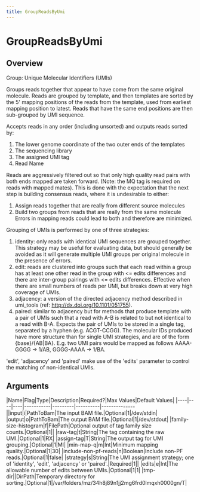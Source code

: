 ```yaml
---
title: GroupReadsByUmi
---
```


# GroupReadsByUmi

## Overview
Group: Unique Molecular Identifiers (UMIs)

Groups reads together that appear to have come from the same original molecule. Reads
are grouped by template, and then templates are sorted by the 5' mapping positions of
the reads from the template, used from earliest mapping position to latest. Reads that
have the same end positions are then sub-grouped by UMI sequence.

Accepts reads in any order (including unsorted) and outputs reads sorted by:
   1. The lower genome coordinate of the two outer ends of the templates
   2. The sequencing library
   3. The assigned UMI tag
   4. Read Name

Reads are aggressively filtered out so that only high quality read pairs with both ends
mapped are taken forward.  (Note: the MQ tag is required on reads with mapped mates).
This is done with the expectation that the next step is building consensus reads, where
it is undesirable to either:
   1. Assign reads together that are really from different source molecules
   2. Build two groups from reads that are really from the same molecule
Errors in mapping reads could lead to both and therefore are minimized.

Grouping of UMIs is performed by one of three strategies:
   1. identity:  only reads with identical UMI sequences are grouped together. This strategy
                 may be useful for evaluating data, but should generally be avoided as it will
                 generate multiple UMI groups per original molecule in the presence of errors.
   2. edit:      reads are clustered into groups such that each read within a group has at least
                 one other read in the group with <= edits differences and there are inter-group
                 pairings with <= edits differences. Effective when there are small numbers of
                 reads per UMI, but breaks down at very high coverage of UMIs.
   3. adjacency: a version of the directed adjacency method described in umi_tools
                 (ref: http://dx.doi.org/10.1101/051755).
   4. paired:    similar to adjacency but for methods that produce template with a pair of UMIs
                 such that a read with A-B is related to but not identical to a read with B-A.
                 Expects the pair of UMIs to be stored in a single tag, separated by a hyphen
                 (e.g. ACGT-CCGG).  The molecular IDs produced have more structure than for single
                 UMI strategies, and are of the form {base}/{AB|BA}.  E.g. two UMI pairs would be
                 mapped as follows AAAA-GGGG -> 1/AB, GGGG-AAAA -> 1/BA.

'edit', 'adjacency' and 'paired' make use of the 'edits' parameter to control the matching of
non-identical UMIs.

## Arguments

|Name|Flag|Type|Description|Required?|Max Values|Default Values|
|----|----|----|-----------|---------|----------|--------------||input|i|PathToBam|The input BAM file.|Optional|1|/dev/stdin|
|output|o|PathToBam|The output BAM file.|Optional|1|/dev/stdout|
|family-size-histogram|f|FilePath|Optional output of tag family size counts.|Optional|1||
|raw-tag|t|String|The tag containing the raw UMI.|Optional|1|RX|
|assign-tag|T|String|The output tag for UMI grouping.|Optional|1|MI|
|min-map-q|m|Int|Minimum mapping quality.|Optional|1|30|
|include-non-pf-reads|n|Boolean|Include non-PF reads.|Optional|1|false|
|strategy|s|String|The UMI assignment strategy; one of 'identity', 'edit', 'adjacency' or 'paired'.|Required|1||
|edits|e|Int|The allowable number of edits between UMIs.|Optional|1|1|
|tmp-dir||DirPath|Temporary directory for sorting.|Optional|1|/var/folders/mz/34h8j89n1jj2mg6frd0lmqxh0000gn/T|

